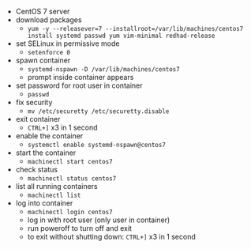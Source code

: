 * CentOS 7 server
* download packages
    * `yum -y --releasever=7 --installroot=/var/lib/machines/centos7 install systemd passwd yum vim-minimal redhad-release`
* set SELinux in permissive mode
    * `setenforce 0`
* spawn container
    * `systemd-nspawn -D /var/lib/machines/centos7`
    * prompt inside container appears
* set password for root user in container
    * `passwd`
* fix security 
    * `mv /etc/securetty /etc/securetty.disable`
* exit container
    * `CTRL+]` x3 in 1 second
* enable the container
    * `systemctl enable systemd-nspawn@centos7`
* start the container
    * `machinectl start centos7`
* check status
    * `machinectl status centos7`
* list all running containers
    * `machinectl list`
* log into container
    * `machinectl login centos7`
    * log in with root user (only user in container)
    * run poweroff to turn off and exit
    * to exit without shutting down: `CTRL+]` x3 in 1 second